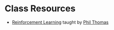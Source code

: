 # Class Resources

- [Reinforcement Learning](https://people.cs.umass.edu/~pthomas/courses/CMPSCI_687_Fall2018.html) taught by [Phil Thomas](https://people.cs.umass.edu/~pthomas/index.html)

